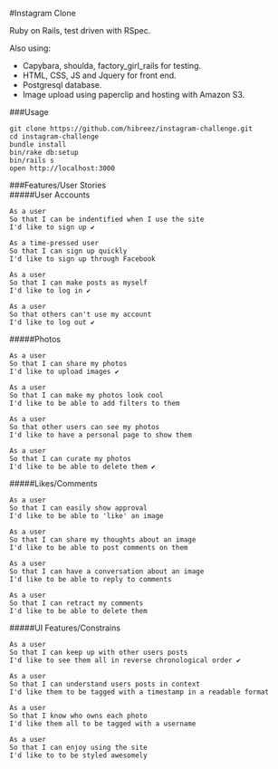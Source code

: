#Instagram Clone

Ruby on Rails, test driven with RSpec.

Also using:  
* Capybara, shoulda, factory_girl_rails for testing.  
* HTML, CSS, JS and Jquery for front end.  
* Postgresql database.  
* Image upload using paperclip and hosting with Amazon S3.

###Usage
```
git clone https://github.com/hibreez/instagram-challenge.git
cd instagram-challenge
bundle install
bin/rake db:setup
bin/rails s
open http://localhost:3000
```

###Features/User Stories  
#####User Accounts
```
As a user
So that I can be indentified when I use the site
I'd like to sign up ✔

As a time-pressed user
So that I can sign up quickly
I'd like to sign up through Facebook

As a user
So that I can make posts as myself
I'd like to log in ✔

As a user
So that others can't use my account
I'd like to log out ✔
```

#####Photos
```
As a user
So that I can share my photos
I'd like to upload images ✔

As a user
So that I can make my photos look cool
I'd like to be able to add filters to them

As a user
So that other users can see my photos
I'd like to have a personal page to show them

As a user
So that I can curate my photos
I'd like to be able to delete them ✔
```

#####Likes/Comments
```
As a user
So that I can easily show approval
I'd like to be able to 'like' an image

As a user
So that I can share my thoughts about an image
I'd like to be able to post comments on them

As a user
So that I can have a conversation about an image
I'd like to be able to reply to comments

As a user
So that I can retract my comments 
I'd like to be able to delete them
```

#####UI Features/Constrains
```
As a user
So that I can keep up with other users posts
I'd like to see them all in reverse chronological order ✔

As a user
So that I can understand users posts in context
I'd like them to be tagged with a timestamp in a readable format

As a user
So that I know who owns each photo
I'd like them all to be tagged with a username

As a user
So that I can enjoy using the site
I'd like to to be styled awesomely
```

